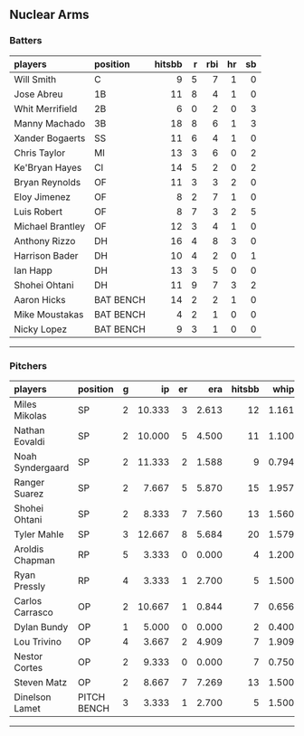 ## Nuclear Arms

### Batters

 
|players          |position  | hitsbb|  r| rbi| hr| sb| 
|:----------------|:---------|------:|--:|---:|--:|--:| 
|Will Smith       |C         |      9|  5|   7|  1|  0| 
|Jose Abreu       |1B        |     11|  8|   4|  1|  0| 
|Whit Merrifield  |2B        |      6|  0|   2|  0|  3| 
|Manny Machado    |3B        |     18|  8|   6|  1|  3| 
|Xander Bogaerts  |SS        |     11|  6|   4|  1|  0| 
|Chris Taylor     |MI        |     13|  3|   6|  0|  2| 
|Ke'Bryan Hayes   |CI        |     14|  5|   2|  0|  2| 
|Bryan Reynolds   |OF        |     11|  3|   3|  2|  0| 
|Eloy Jimenez     |OF        |      8|  2|   7|  1|  0| 
|Luis Robert      |OF        |      8|  7|   3|  2|  5| 
|Michael Brantley |OF        |     12|  3|   4|  1|  0| 
|Anthony Rizzo    |DH        |     16|  4|   8|  3|  0| 
|Harrison Bader   |DH        |     10|  4|   2|  0|  1| 
|Ian Happ         |DH        |     13|  3|   5|  0|  0| 
|Shohei Ohtani    |DH        |     11|  9|   7|  3|  2| 
|Aaron Hicks      |BAT BENCH |     14|  2|   2|  1|  0| 
|Mike Moustakas   |BAT BENCH |      4|  2|   1|  0|  0| 
|Nicky Lopez      |BAT BENCH |      9|  3|   1|  0|  0| 

* * *

### Pitchers

 
|players          |position    |  g|     ip| er|   era| hitsbb|  whip| so|  w| sv| 
|:----------------|:-----------|--:|------:|--:|-----:|------:|-----:|--:|--:|--:| 
|Miles Mikolas    |SP          |  2| 10.333|  3| 2.613|     12| 1.161|  8|  1|  0| 
|Nathan Eovaldi   |SP          |  2| 10.000|  5| 4.500|     11| 1.100| 13|  1|  0| 
|Noah Syndergaard |SP          |  2| 11.333|  2| 1.588|      9| 0.794|  5|  2|  0| 
|Ranger Suarez    |SP          |  2|  7.667|  5| 5.870|     15| 1.957|  5|  1|  0| 
|Shohei Ohtani    |SP          |  2|  8.333|  7| 7.560|     13| 1.560| 14|  0|  0| 
|Tyler Mahle      |SP          |  3| 12.667|  8| 5.684|     20| 1.579| 16|  1|  0| 
|Aroldis Chapman  |RP          |  5|  3.333|  0| 0.000|      4| 1.200|  6|  0|  1| 
|Ryan Pressly     |RP          |  4|  3.333|  1| 2.700|      5| 1.500|  2|  0|  3| 
|Carlos Carrasco  |OP          |  2| 10.667|  1| 0.844|      7| 0.656| 13|  0|  0| 
|Dylan Bundy      |OP          |  1|  5.000|  0| 0.000|      2| 0.400|  2|  1|  0| 
|Lou Trivino      |OP          |  4|  3.667|  2| 4.909|      7| 1.909|  5|  0|  2| 
|Nestor Cortes    |OP          |  2|  9.333|  0| 0.000|      7| 0.750| 17|  0|  0| 
|Steven Matz      |OP          |  2|  8.667|  7| 7.269|     13| 1.500| 11|  1|  0| 
|Dinelson Lamet   |PITCH BENCH |  3|  3.333|  1| 2.700|      5| 1.500|  6|  0|  0| 


* * *


